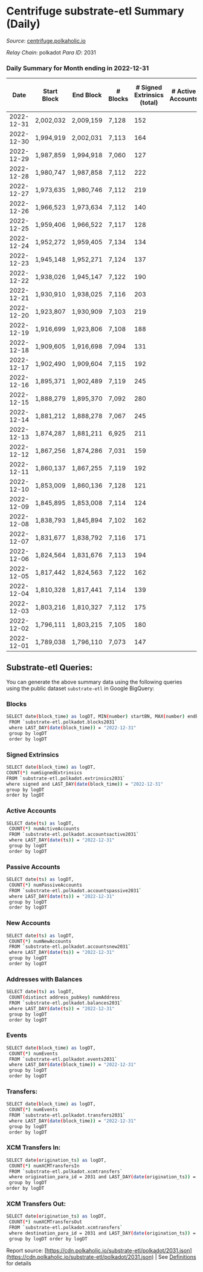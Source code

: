 # Centrifuge substrate-etl Summary (Daily)

_Source_: [centrifuge.polkaholic.io](https://centrifuge.polkaholic.io)

*Relay Chain*: polkadot
*Para ID*: 2031



### Daily Summary for Month ending in 2022-12-31


| Date | Start Block | End Block | # Blocks | # Signed Extrinsics (total) | # Active Accounts | # Passive | # New | # Addresses with Balances | # Events | # Transfers | # XCM Transfers In | # XCM Transfers Out | Issues | 
| ---- | ----------- | --------- | -------- | --------------------------- | ----------------- | --------- | ----- | ------------------------- | -------- | ----------- | ------------------ | ------------------- | ------ |
| 2022-12-31 | 2,002,032 | 2,009,159 | 7,128 | 152 |  |  |  | 43,855 | 15,352 | 101  |   |   |  |
| 2022-12-30 | 1,994,919 | 2,002,031 | 7,113 | 164 |  |  |  | 43,851 | 15,424 | 120  |   |   |  |
| 2022-12-29 | 1,987,859 | 1,994,918 | 7,060 | 127 |  |  |  | 43,843 | 15,050 | 94  |   |   |  |
| 2022-12-28 | 1,980,747 | 1,987,858 | 7,112 | 222 |  |  |  | 43,839 | 15,845 | 185  |   |   |  |
| 2022-12-27 | 1,973,635 | 1,980,746 | 7,112 | 219 |  |  |  | 43,829 | 15,826 | 169  |   |   |  |
| 2022-12-26 | 1,966,523 | 1,973,634 | 7,112 | 140 |  |  |  | 43,824 | 15,258 | 98  |   |   |  |
| 2022-12-25 | 1,959,406 | 1,966,522 | 7,117 | 128 |  |  |  | 43,819 | 15,173 | 96  |   |   |  |
| 2022-12-24 | 1,952,272 | 1,959,405 | 7,134 | 134 |  |  |  | 43,813 | 15,238 | 92  |   |   |  |
| 2022-12-23 | 1,945,148 | 1,952,271 | 7,124 | 137 |  |  |  | 43,806 | 15,243 | 95  |   |   |  |
| 2022-12-22 | 1,938,026 | 1,945,147 | 7,122 | 190 |  |  |  | 43,808 | 15,674 | 132  |   |   |  |
| 2022-12-21 | 1,930,910 | 1,938,025 | 7,116 | 203 |  |  |  | 43,794 | 15,721 | 137  |   |   |  |
| 2022-12-20 | 1,923,807 | 1,930,909 | 7,103 | 219 |  |  |  | 43,787 | 15,804 | 157  |   |   |  |
| 2022-12-19 | 1,916,699 | 1,923,806 | 7,108 | 188 |  |  |  | 43,775 | 15,585 | 139  |   |   |  |
| 2022-12-18 | 1,909,605 | 1,916,698 | 7,094 | 131 |  |  |  | 43,767 | 15,155 | 104  |   |   |  |
| 2022-12-17 | 1,902,490 | 1,909,604 | 7,115 | 192 |  |  |  | 43,761 | 15,651 | 141  |   |   |  |
| 2022-12-16 | 1,895,371 | 1,902,489 | 7,119 | 245 |  |  |  | 43,751 | 15,991 | 189  |   |   |  |
| 2022-12-15 | 1,888,279 | 1,895,370 | 7,092 | 280 |  |  |  | 43,744 | 16,250 | 214  |   |   |  |
| 2022-12-14 | 1,881,212 | 1,888,278 | 7,067 | 245 |  |  |  | 43,732 | 15,907 | 179  |   |   |  |
| 2022-12-13 | 1,874,287 | 1,881,211 | 6,925 | 211 |  |  |  |  | 15,396 | 145  |   |   |  |
| 2022-12-12 | 1,867,256 | 1,874,286 | 7,031 | 159 |  |  |  | 43,718 | 15,244 | 115  |   |   |  |
| 2022-12-11 | 1,860,137 | 1,867,255 | 7,119 | 192 |  |  |  | 43,713 | 15,639 | 138  |   |   |  |
| 2022-12-10 | 1,853,009 | 1,860,136 | 7,128 | 121 |  |  |  | 43,702 | 15,142 | 90  |   |   |  |
| 2022-12-09 | 1,845,895 | 1,853,008 | 7,114 | 124 |  |  |  | 43,699 | 15,119 | 89  |   |   |  |
| 2022-12-08 | 1,838,793 | 1,845,894 | 7,102 | 162 |  |  |  | 43,696 | 15,420 | 116  |   |   |  |
| 2022-12-07 | 1,831,677 | 1,838,792 | 7,116 | 171 |  |  |  | 43,692 | 15,499 | 124  |   |   |  |
| 2022-12-06 | 1,824,564 | 1,831,676 | 7,113 | 194 |  |  |  | 43,691 | 15,691 | 148  |   |   |  |
| 2022-12-05 | 1,817,442 | 1,824,563 | 7,122 | 162 |  |  |  | 43,687 | 15,455 | 123  |   |   |  |
| 2022-12-04 | 1,810,328 | 1,817,441 | 7,114 | 139 |  |  |  | 43,675 | 15,268 | 104  |   |   |  |
| 2022-12-03 | 1,803,216 | 1,810,327 | 7,112 | 175 |  |  |  | 43,670 | 15,515 | 119  |   |   |  |
| 2022-12-02 | 1,796,111 | 1,803,215 | 7,105 | 180 |  |  |  | 43,661 | 15,569 | 139  |   |   |  |
| 2022-12-01 | 1,789,038 | 1,796,110 | 7,073 | 147 |  |  |  | 43,655 | 15,227 | 121  |   |   |  |

## Substrate-etl Queries:
You can generate the above summary data using the following queries using the public dataset `substrate-etl` in Google BigQuery:

### Blocks
```bash
SELECT date(block_time) as logDT, MIN(number) startBN, MAX(number) endBN, COUNT(*) numBlocks 
 FROM `substrate-etl.polkadot.blocks2031`  
 where LAST_DAY(date(block_time)) = "2022-12-31" 
 group by logDT 
 order by logDT
```

### Signed Extrinsics
```bash
SELECT date(block_time) as logDT, 
COUNT(*) numSignedExtrinsics 
FROM `substrate-etl.polkadot.extrinsics2031`  
where signed and LAST_DAY(date(block_time)) = "2022-12-31" 
group by logDT 
order by logDT
```

### Active Accounts
```bash
SELECT date(ts) as logDT, 
 COUNT(*) numActiveAccounts 
 FROM `substrate-etl.polkadot.accountsactive2031` 
 where LAST_DAY(date(ts)) = "2022-12-31" 
 group by logDT 
 order by logDT
```

### Passive Accounts
```bash
SELECT date(ts) as logDT, 
 COUNT(*) numPassiveAccounts 
 FROM `substrate-etl.polkadot.accountspassive2031` 
 where LAST_DAY(date(ts)) = "2022-12-31" 
 group by logDT 
 order by logDT
```

### New Accounts
```bash
SELECT date(ts) as logDT, 
 COUNT(*) numNewAccounts 
 FROM `substrate-etl.polkadot.accountsnew2031` 
 where LAST_DAY(date(ts)) = "2022-12-31" 
 group by logDT
 order by logDT
```

### Addresses with Balances
```bash
SELECT date(ts) as logDT,
 COUNT(distinct address_pubkey) numAddress 
 FROM `substrate-etl.polkadot.balances2031` 
 where LAST_DAY(date(ts)) = "2022-12-31" 
 group by logDT 
 order by logDT
```

### Events
```bash
SELECT date(block_time) as logDT, 
 COUNT(*) numEvents 
 FROM `substrate-etl.polkadot.events2031` 
 where LAST_DAY(date(block_time)) = "2022-12-31" 
 group by logDT 
 order by logDT
```

### Transfers:
```bash
SELECT date(block_time) as logDT, 
 COUNT(*) numEvents 
 FROM `substrate-etl.polkadot.transfers2031` 
 where LAST_DAY(date(block_time)) = "2022-12-31" 
 group by logDT 
 order by logDT
```

### XCM Transfers In:
```bash
SELECT date(origination_ts) as logDT, 
 COUNT(*) numXCMTransfersIn 
 FROM `substrate-etl.polkadot.xcmtransfers` 
 where origination_para_id = 2031 and LAST_DAY(date(origination_ts)) = "2022-12-31" 
 group by logDT 
order by logDT
```

### XCM Transfers Out:
```bash
SELECT date(origination_ts) as logDT, 
 COUNT(*) numXCMTransfersOut 
 FROM `substrate-etl.polkadot.xcmtransfers` 
 where destination_para_id = 2031 and LAST_DAY(date(origination_ts)) = "2022-12-31" 
 group by logDT order by logDT
```


Report source: [https://cdn.polkaholic.io/substrate-etl/polkadot/2031.json](https://cdn.polkaholic.io/substrate-etl/polkadot/2031.json) | See [Definitions](/DEFINITIONS.md) for details
